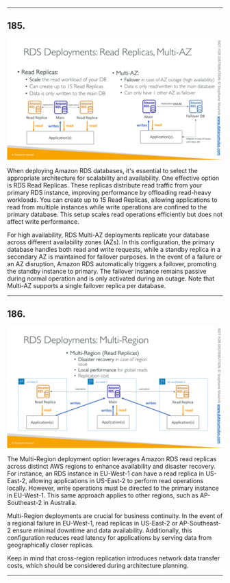 
---

## 185. 
![alt text](https://github.com/mistertandon/aws-clf-co2-slides-by-stephane-maarek/blob/main/s9/185.png)

When deploying Amazon RDS databases, it's essential to select the appropriate architecture for scalability and availability. One effective option is RDS Read Replicas. These replicas distribute read traffic from your primary RDS instance, improving performance by offloading read-heavy workloads. You can create up to 15 Read Replicas, allowing applications to read from multiple instances while write operations are confined to the primary database. This setup scales read operations efficiently but does not affect write performance.

For high availability, RDS Multi-AZ deployments replicate your database across different availability zones (AZs). In this configuration, the primary database handles both read and write requests, while a standby replica in a secondary AZ is maintained for failover purposes. In the event of a failure or an AZ disruption, Amazon RDS automatically triggers a failover, promoting the standby instance to primary. The failover instance remains passive during normal operation and is only activated during an outage. Note that Multi-AZ supports a single failover replica per database.

---

## 186. 
![alt text](https://github.com/mistertandon/aws-clf-co2-slides-by-stephane-maarek/blob/main/s9/186.png)


The Multi-Region deployment option leverages Amazon RDS read replicas across distinct AWS regions to enhance availability and disaster recovery. For instance, an RDS instance in EU-West-1 can have a read replica in US-East-2, allowing applications in US-East-2 to perform read operations locally. However, write operations must be directed to the primary instance in EU-West-1. This same approach applies to other regions, such as AP-Southeast-2 in Australia.

Multi-Region deployments are crucial for business continuity. In the event of a regional failure in EU-West-1, read replicas in US-East-2 or AP-Southeast-2 ensure minimal downtime and data availability. Additionally, this configuration reduces read latency for applications by serving data from geographically closer replicas.

Keep in mind that cross-region replication introduces network data transfer costs, which should be considered during architecture planning.

---

